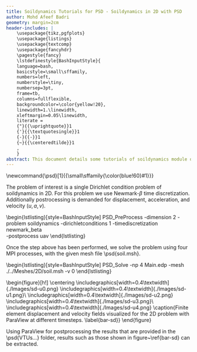 ```yaml
---
title: Soildynamics Tutorials for PSD - Soildynamics in 2D with PSD 
author: Mohd Afeef Badri
geometry: margin=2cm
header-includes: |
    \usepackage{tikz,pgfplots}
    \usepackage{listings}
    \usepackage{textcomp}
    \usepackage{fancyhdr}
    \pagestyle{fancy}
    \lstdefinestyle{BashInputStyle}{
	language=bash,
	basicstyle=\small\sffamily,
	numbers=left,
	numberstyle=\tiny,
	numbersep=3pt,
	frame=tb,
	columns=fullflexible,
	backgroundcolor=\color{yellow!20},
	linewidth=1.\linewidth,
	xleftmargin=0.05\linewidth,
	literate =
	{"}{{\uprightquote}}1
	{'}{{\textquotesingle}}1
	{-}{{-}}1
	{~}{{\centeredtilde}}1
	,
    }
abstract: This document details some tutorials of soildynamics module of PSD. These tutorials are not verbose, but does instead give a kick start to users/developers for using PSD's soildynamics module. 
---
```

\newcommand{\psd}[1]{{\small\sffamily{\color{blue!60}#1}}}


The problem of interest is a single Dirichlet condition problem of soildynamics in 2D. For this problem we use Newmark-$\beta$ time discretization. Additionally postrocessing is demanded for displacement, acceleration, and velocity ($u,a,v$).

\begin{lstlisting}[style=BashInputStyle]
PSD_PreProcess -dimension 2 -problem soildynamics -dirichletconditions 1 -timediscretization newmark_beta \
-postprocess uav
\end{lstlisting}

Once the step above has been performed, we solve the problem using four MPI processes, with the given mesh file \psd{soil.msh}. 

\begin{lstlisting}[style=BashInputStyle]
PSD_Solve -np 4 Main.edp -mesh ./../Meshes/2D/soil.msh -v 0
\end{lstlisting}


\begin{figure}[h!]
\centering
\includegraphics[width=0.4\textwidth]{./Images/sd-u0.png}
\includegraphics[width=0.4\textwidth]{./Images/sd-u1.png}\\
\includegraphics[width=0.4\textwidth]{./Images/sd-u2.png}
\includegraphics[width=0.4\textwidth]{./Images/sd-u3.png}\\
\includegraphics[width=0.4\textwidth]{./Images/sd-u4.png}
\caption{Finite element displacement and velocity fields visualized for the 2D problem with ParaView at different timesteps. \label{bar-sd}}
\end{figure}

Using ParaView for postprocessing the results that are provided in the \psd{VTUs...} folder, results such as those shown in figure~\ref{bar-sd} can be extracted.
